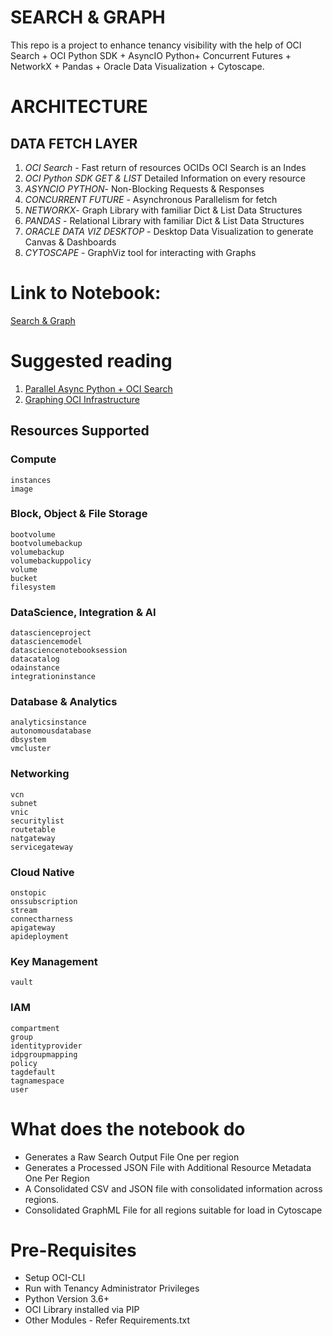 # SEARCH & GRAPH
This repo is a project to enhance tenancy visibility with the help of OCI Search + OCI Python SDK + AsyncIO Python+ Concurrent Futures + NetworkX + Pandas + Oracle Data Visualization  + Cytoscape.


# ARCHITECTURE
## DATA FETCH LAYER
1. *OCI Search* - Fast return of resources OCIDs  OCI Search is an Indes
2. *OCI Python SDK GET & LIST* Detailed Information on every resource
3. *ASYNCIO PYTHON*- Non-Blocking Requests & Responses 
4. *CONCURRENT FUTURE* - Asynchronous Parallelism for fetch
5. *NETWORKX*- Graph Library with familiar Dict & List Data Structures
6. *PANDAS* - Relational Library with familiar Dict & List Data Structures
7. *ORACLE DATA VIZ DESKTOP* - Desktop Data Visualization to generate Canvas & Dashboards
8. *CYTOSCAPE* - GraphViz tool for interacting with Graphs

# Link to Notebook: 
[Search & Graph ](https://github.com/vamsiramakrishnan/oci-search/blob/master/fetch-imp-resources.ipynb)

# Suggested reading 
1. [Parallel Async Python + OCI Search ](https://medium.com/@vamsiramakrishnan/accelerate-tenancy-visibility-with-oracle-cloud-infrastructure-search-asyncio-parallel-python-4bc31d543ec)
2. [Graphing OCI Infrastructure](https://medium.com/@vamsiramakrishnan/apply-graph-theory-to-oracle-cloud-infrastructure-with-python-networkx-cytoscape-f07f72951b53)

## Resources Supported

### **Compute**
    instances
    image

### **Block, Object & File Storage**
    bootvolume
    bootvolumebackup
    volumebackup
    volumebackuppolicy
    volume
    bucket
    filesystem

### **DataScience, Integration & AI**
    datascienceproject
    datasciencemodel
    datasciencenotebooksession
    datacatalog
    odainstance
    integrationinstance

### **Database & Analytics**
    analyticsinstance
    autonomousdatabase
    dbsystem
    vmcluster

### **Networking**
    vcn
    subnet
    vnic
    securitylist
    routetable
    natgateway
    servicegateway

### **Cloud Native**
    onstopic
    onssubscription
    stream
    connectharness
    apigateway
    apideployment

### **Key Management**
    vault

### **IAM**
    compartment
    group
    identityprovider
    idpgroupmapping
    policy
    tagdefault
    tagnamespace
    user


# What does the notebook do
- Generates a Raw Search Output File  One per region
- Generates a Processed JSON File with Additional Resource Metadata One Per Region
- A Consolidated CSV and JSON file with consolidated information across regions.
- Consolidated GraphML File for all regions suitable for load in Cytoscape

# Pre-Requisites
* Setup OCI-CLI
* Run with Tenancy Administrator Privileges
* Python Version 3.6+
* OCI Library installed via PIP
* Other Modules - Refer Requirements.txt
